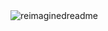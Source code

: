 <img src="https://myreadme.vercel.app/api/embed/mister-sosa?panels=userstatistics,toprepositories,toplanguages,commitgraph" alt="reimaginedreadme" />
